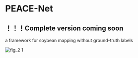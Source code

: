 # PEACE-Net

## ！！！Complete version coming soon

a framework for soybean mapping without ground-truth labels


![fig_2 1](https://github.com/user-attachments/assets/0c37f652-bc50-4d6c-86dd-8effc3e18006)

